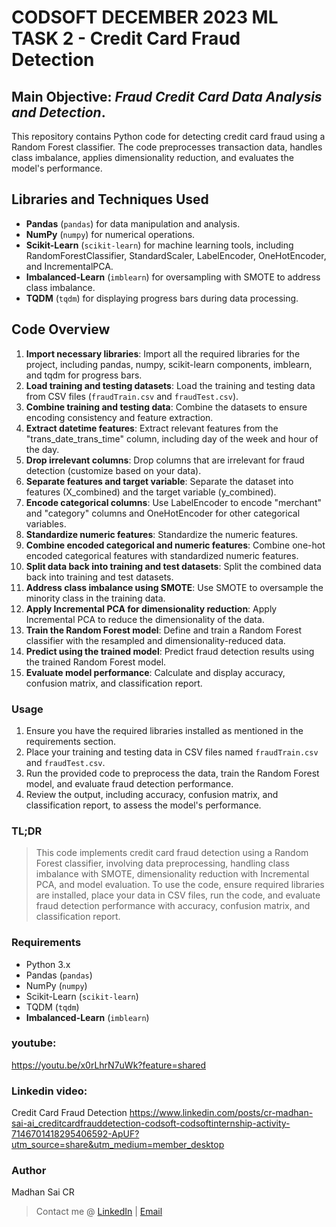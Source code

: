 # CODSOFT DECEMBER 2023 ML TASK 2 - Credit Card Fraud Detection

## Main Objective: *Fraud Credit Card Data Analysis and Detection*.

This repository contains Python code for detecting credit card fraud using a Random Forest classifier. The code preprocesses transaction data, handles class imbalance, applies dimensionality reduction, and evaluates the model's performance.

## Libraries and Techniques Used

- **Pandas** (`pandas`) for data manipulation and analysis.
- **NumPy** (`numpy`) for numerical operations.
- **Scikit-Learn** (`scikit-learn`) for machine learning tools, including RandomForestClassifier, StandardScaler, LabelEncoder, OneHotEncoder, and IncrementalPCA.
- **Imbalanced-Learn** (`imblearn`) for oversampling with SMOTE to address class imbalance.
- **TQDM** (`tqdm`) for displaying progress bars during data processing.

## Code Overview

1. **Import necessary libraries**: Import all the required libraries for the project, including pandas, numpy, scikit-learn components, imblearn, and tqdm for progress bars.
2. **Load training and testing datasets**: Load the training and testing data from CSV files (`fraudTrain.csv` and `fraudTest.csv`).
3. **Combine training and testing data**: Combine the datasets to ensure encoding consistency and feature extraction.
4. **Extract datetime features**: Extract relevant features from the "trans_date_trans_time" column, including day of the week and hour of the day.
5. **Drop irrelevant columns**: Drop columns that are irrelevant for fraud detection (customize based on your data).
6. **Separate features and target variable**: Separate the dataset into features (X_combined) and the target variable (y_combined).
7. **Encode categorical columns**: Use LabelEncoder to encode "merchant" and "category" columns and OneHotEncoder for other categorical variables.
8. **Standardize numeric features**: Standardize the numeric features.
9. **Combine encoded categorical and numeric features**: Combine one-hot encoded categorical features with standardized numeric features.
10. **Split data back into training and test datasets**: Split the combined data back into training and test datasets.
11. **Address class imbalance using SMOTE**: Use SMOTE to oversample the minority class in the training data.
12. **Apply Incremental PCA for dimensionality reduction**: Apply Incremental PCA to reduce the dimensionality of the data.
13. **Train the Random Forest model**: Define and train a Random Forest classifier with the resampled and dimensionality-reduced data.
14. **Predict using the trained model**: Predict fraud detection results using the trained Random Forest model.
15. **Evaluate model performance**: Calculate and display accuracy, confusion matrix, and classification report.


### Usage

1. Ensure you have the required libraries installed as mentioned in the requirements section.
2. Place your training and testing data in CSV files named `fraudTrain.csv` and `fraudTest.csv`.
3. Run the provided code to preprocess the data, train the Random Forest model, and evaluate fraud detection performance.
4. Review the output, including accuracy, confusion matrix, and classification report, to assess the model's performance.

### TL;DR 

> This code implements credit card fraud detection using a Random Forest classifier, involving data preprocessing, handling class imbalance with SMOTE, dimensionality reduction with Incremental PCA, and model evaluation. To use the code, ensure required libraries are installed, place your data in CSV files, run the code, and evaluate fraud detection performance with accuracy, confusion matrix, and classification report.

### Requirements

- Python 3.x
- Pandas (`pandas`)
- NumPy (`numpy`)
- Scikit-Learn (`scikit-learn`)
- TQDM (`tqdm`)
- **Imbalanced-Learn** (`imblearn`)

 ###  youtube:
 https://youtu.be/x0rLhrN7uWk?feature=shared
  
### Linkedin video:
Credit Card Fraud Detection
https://www.linkedin.com/posts/cr-madhan-sai-ai_creditcardfrauddetection-codsoft-codsoftinternship-activity-7146701418295406592-ApUF?utm_source=share&utm_medium=member_desktop

### Author
Madhan Sai CR
> Contact me @ [LinkedIn](http://www.linkedin.com/in/cr-madhan-sai-AI) |  [Email](mailto:mscelegala2004@gmail.com)


